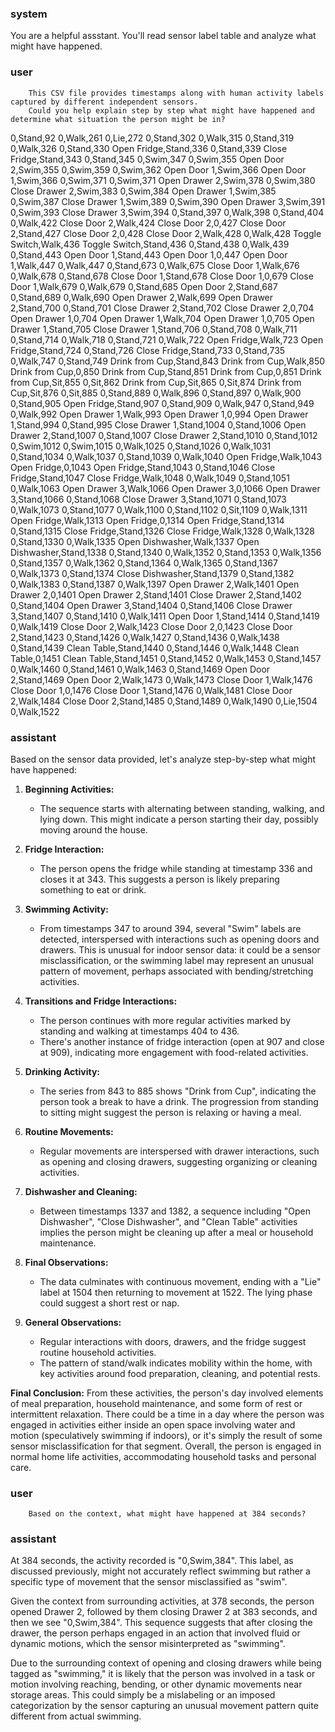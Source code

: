### system
You are a helpful assstant. You'll read sensor label table and analyze what might have happened.
### user

        This CSV file provides timestamps along with human activity labels captured by different independent sensors.
        Could you help explain step by step what might have happened and determine what situation the person might be in?
    
0,Stand,92
0,Walk,261
0,Lie,272
0,Stand,302
0,Walk,315
0,Stand,319
0,Walk,326
0,Stand,330
Open Fridge,Stand,336
0,Stand,339
Close Fridge,Stand,343
0,Stand,345
0,Swim,347
0,Swim,355
Open Door 2,Swim,355
0,Swim,359
0,Swim,362
Open Door 1,Swim,366
Open Door 1,Swim,366
0,Swim,371
0,Swim,371
Open Drawer 2,Swim,378
0,Swim,380
Close Drawer 2,Swim,383
0,Swim,384
Open Drawer 1,Swim,385
0,Swim,387
Close Drawer 1,Swim,389
0,Swim,390
Open Drawer 3,Swim,391
0,Swim,393
Close Drawer 3,Swim,394
0,Stand,397
0,Walk,398
0,Stand,404
0,Walk,422
Close Door 2,Walk,424
Close Door 2,0,427
Close Door 2,Stand,427
Close Door 2,0,428
Close Door 2,Walk,428
0,Walk,428
Toggle Switch,Walk,436
Toggle Switch,Stand,436
0,Stand,438
0,Walk,439
0,Stand,443
Open Door 1,Stand,443
Open Door 1,0,447
Open Door 1,Walk,447
0,Walk,447
0,Stand,673
0,Walk,675
Close Door 1,Walk,676
0,Walk,678
0,Stand,678
Close Door 1,Stand,678
Close Door 1,0,679
Close Door 1,Walk,679
0,Walk,679
0,Stand,685
Open Door 2,Stand,687
0,Stand,689
0,Walk,690
Open Drawer 2,Walk,699
Open Drawer 2,Stand,700
0,Stand,701
Close Drawer 2,Stand,702
Close Drawer 2,0,704
Open Drawer 1,0,704
Open Drawer 1,Walk,704
Open Drawer 1,0,705
Open Drawer 1,Stand,705
Close Drawer 1,Stand,706
0,Stand,708
0,Walk,711
0,Stand,714
0,Walk,718
0,Stand,721
0,Walk,722
Open Fridge,Walk,723
Open Fridge,Stand,724
0,Stand,726
Close Fridge,Stand,733
0,Stand,735
0,Walk,747
0,Stand,749
Drink from Cup,Stand,843
Drink from Cup,Walk,850
Drink from Cup,0,850
Drink from Cup,Stand,851
Drink from Cup,0,851
Drink from Cup,Sit,855
0,Sit,862
Drink from Cup,Sit,865
0,Sit,874
Drink from Cup,Sit,876
0,Sit,885
0,Stand,889
0,Walk,896
0,Stand,897
0,Walk,900
0,Stand,905
Open Fridge,Stand,907
0,Stand,909
0,Walk,947
0,Stand,949
0,Walk,992
Open Drawer 1,Walk,993
Open Drawer 1,0,994
Open Drawer 1,Stand,994
0,Stand,995
Close Drawer 1,Stand,1004
0,Stand,1006
Open Drawer 2,Stand,1007
0,Stand,1007
Close Drawer 2,Stand,1010
0,Stand,1012
0,Swim,1012
0,Swim,1015
0,Walk,1025
0,Stand,1026
0,Walk,1031
0,Stand,1034
0,Walk,1037
0,Stand,1039
0,Walk,1040
Open Fridge,Walk,1043
Open Fridge,0,1043
Open Fridge,Stand,1043
0,Stand,1046
Close Fridge,Stand,1047
Close Fridge,Walk,1048
0,Walk,1049
0,Stand,1051
0,Walk,1063
Open Drawer 3,Walk,1066
Open Drawer 3,0,1066
Open Drawer 3,Stand,1066
0,Stand,1068
Close Drawer 3,Stand,1071
0,Stand,1073
0,Walk,1073
0,Stand,1077
0,Walk,1100
0,Stand,1102
0,Sit,1109
0,Walk,1311
Open Fridge,Walk,1313
Open Fridge,0,1314
Open Fridge,Stand,1314
0,Stand,1315
Close Fridge,Stand,1326
Close Fridge,Walk,1328
0,Walk,1328
0,Stand,1330
0,Walk,1335
Open Dishwasher,Walk,1337
Open Dishwasher,Stand,1338
0,Stand,1340
0,Walk,1352
0,Stand,1353
0,Walk,1356
0,Stand,1357
0,Walk,1362
0,Stand,1364
0,Walk,1365
0,Stand,1367
0,Walk,1373
0,Stand,1374
Close Dishwasher,Stand,1379
0,Stand,1382
0,Walk,1383
0,Stand,1387
0,Walk,1397
Open Drawer 2,Walk,1401
Open Drawer 2,0,1401
Open Drawer 2,Stand,1401
Close Drawer 2,Stand,1402
0,Stand,1404
Open Drawer 3,Stand,1404
0,Stand,1406
Close Drawer 3,Stand,1407
0,Stand,1410
0,Walk,1411
Open Door 1,Stand,1414
0,Stand,1419
0,Walk,1419
Close Door 2,Walk,1423
Close Door 2,0,1423
Close Door 2,Stand,1423
0,Stand,1426
0,Walk,1427
0,Stand,1436
0,Walk,1438
0,Stand,1439
Clean Table,Stand,1440
0,Stand,1446
0,Walk,1448
Clean Table,0,1451
Clean Table,Stand,1451
0,Stand,1452
0,Walk,1453
0,Stand,1457
0,Walk,1460
0,Stand,1461
0,Walk,1463
0,Stand,1469
Open Door 2,Stand,1469
Open Door 2,Walk,1473
0,Walk,1473
Close Door 1,Walk,1476
Close Door 1,0,1476
Close Door 1,Stand,1476
0,Walk,1481
Close Door 2,Walk,1484
Close Door 2,Stand,1485
0,Stand,1489
0,Walk,1490
0,Lie,1504
0,Walk,1522

### assistant
Based on the sensor data provided, let's analyze step-by-step what might have happened:

1. **Beginning Activities:**
   - The sequence starts with alternating between standing, walking, and lying down. This might indicate a person starting their day, possibly moving around the house.
   
2. **Fridge Interaction:**
   - The person opens the fridge while standing at timestamp 336 and closes it at 343. This suggests a person is likely preparing something to eat or drink.
   
3. **Swimming Activity:**
   - From timestamps 347 to around 394, several "Swim" labels are detected, interspersed with interactions such as opening doors and drawers. This is unusual for indoor sensor data: it could be a sensor misclassification, or the swimming label may represent an unusual pattern of movement, perhaps associated with bending/stretching activities.

4. **Transitions and Fridge Interactions:**
   - The person continues with more regular activities marked by standing and walking at timestamps 404 to 436.
   - There's another instance of fridge interaction (open at 907 and close at 909), indicating more engagement with food-related activities.

5. **Drinking Activity:**
   - The series from 843 to 885 shows "Drink from Cup", indicating the person took a break to have a drink. The progression from standing to sitting might suggest the person is relaxing or having a meal.

6. **Routine Movements:**
   - Regular movements are interspersed with drawer interactions, such as opening and closing drawers, suggesting organizing or cleaning activities.
   
7. **Dishwasher and Cleaning:**
   - Between timestamps 1337 and 1382, a sequence including "Open Dishwasher", "Close Dishwasher", and "Clean Table" activities implies the person might be cleaning up after a meal or household maintenance.

8. **Final Observations:**
   - The data culminates with continuous movement, ending with a "Lie" label at 1504 then returning to movement at 1522. The lying phase could suggest a short rest or nap.

9. **General Observations:**
   - Regular interactions with doors, drawers, and the fridge suggest routine household activities.
   - The pattern of stand/walk indicates mobility within the home, with key activities around food preparation, cleaning, and potential rests.

**Final Conclusion:**
From these activities, the person's day involved elements of meal preparation, household maintenance, and some form of rest or intermittent relaxation. There could be a time in a day where the person was engaged in activities either inside an open space involving water and motion (speculatively swimming if indoors), or it's simply the result of some sensor misclassification for that segment. Overall, the person is engaged in normal home life activities, accommodating household tasks and personal care.
### user

        Based on the context, what might have happened at 384 seconds?
    
### assistant
At 384 seconds, the activity recorded is "0,Swim,384". This label, as discussed previously, might not accurately reflect swimming but rather a specific type of movement that the sensor misclassified as "swim". 

Given the context from surrounding activities, at 378 seconds, the person opened Drawer 2, followed by them closing Drawer 2 at 383 seconds, and then we see "0,Swim,384". This sequence suggests that after closing the drawer, the person perhaps engaged in an action that involved fluid or dynamic motions, which the sensor misinterpreted as "swimming". 

Due to the surrounding context of opening and closing drawers while being tagged as "swimming," it is likely that the person was involved in a task or motion involving reaching, bending, or other dynamic movements near storage areas. This could simply be a mislabeling or an imposed categorization by the sensor capturing an unusual movement pattern quite different from actual swimming.
